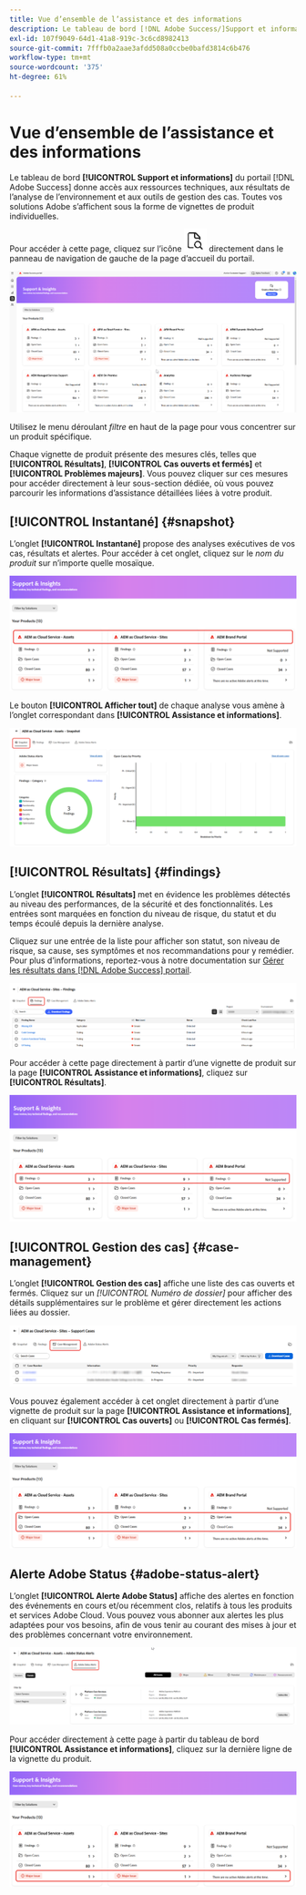 ```yaml
---
title: Vue d’ensemble de l’assistance et des informations
description: Le tableau de bord [!DNL Adobe Success/]Support et informations[!UICONTROL &#x200B; du portail /] permet d’accéder aux ressources techniques, aux résultats de l’analyse de l’environnement et aux outils de gestion des cas.
exl-id: 107f9049-64d1-41a8-919c-3c6cd8982413
source-git-commit: 7fffb0a2aae3afdd508a0ccbe0bafd3814c6b476
workflow-type: tm+mt
source-wordcount: '375'
ht-degree: 61%

---
```


# Vue d’ensemble de l’assistance et des informations

Le tableau de bord **[!UICONTROL Support et informations]** du portail [!DNL Adobe Success] donne accès aux ressources techniques, aux résultats de l’analyse de l’environnement et aux outils de gestion des cas. Toutes vos solutions Adobe s’affichent sous la forme de vignettes de produit individuelles.

Pour accéder à cette page, cliquez sur l’icône ![support-and-insights-icon](/help/adobe-success-portal/assets/support-and-insight-icon.png) directement dans le panneau de navigation de gauche de la page d’accueil du portail.

![page de destination-support-and-insights](/help/adobe-success-portal/assets/support-and-insights-landing-page.png)

Utilisez le menu déroulant *filtre* en haut de la page pour vous concentrer sur un produit spécifique.

Chaque vignette de produit présente des mesures clés, telles que **[!UICONTROL Résultats]**, **[!UICONTROL Cas ouverts et fermés]** et **[!UICONTROL Problèmes majeurs]**. Vous pouvez cliquer sur ces mesures pour accéder directement à leur sous-section dédiée, où vous pouvez parcourir les informations d’assistance détaillées liées à votre produit.

## [!UICONTROL Instantané] {#snapshot}

L’onglet **[!UICONTROL Instantané]** propose des analyses exécutives de vos cas, résultats et alertes. Pour accéder à cet onglet, cliquez sur le *nom du produit* sur n’importe quelle mosaïque.

![carte-snapshot-from-support-and-insights](/help/adobe-success-portal/assets/snapshot-from-support-insights-card.png)

Le bouton **[!UICONTROL Afficher tout]** de chaque analyse vous amène à l’onglet correspondant dans **[!UICONTROL Assistance et informations]**.

![snapshot-tab](/help/adobe-success-portal/assets/snapshot-tab-support-and-insights.png)

## [!UICONTROL Résultats] {#findings}

L’onglet **[!UICONTROL Résultats]** met en évidence les problèmes détectés au niveau des performances, de la sécurité et des fonctionnalités. Les entrées sont marquées en fonction du niveau de risque, du statut et du temps écoulé depuis la dernière analyse.

Cliquez sur une entrée de la liste pour afficher son statut, son niveau de risque, sa cause, ses symptômes et nos recommandations pour y remédier. Pour plus d’informations, reportez-vous à notre documentation sur [Gérer les résultats dans  [!DNL Adobe Success]  portail](/help/adobe-success-portal/technical-persona/support-and-insights/manage-findings-adobe-success-portal.md).

![onglets-résultats](/help/adobe-success-portal/assets/findings-tab-support-and-insights.png)

Pour accéder à cette page directement à partir d’une vignette de produit sur la page **[!UICONTROL Assistance et informations]**, cliquez sur **[!UICONTROL Résultats]**.

![carte-conclusions-du-support-et-des-informations](/help/adobe-success-portal/assets/findings-from-support-and-insights-card.png)

## [!UICONTROL Gestion des cas] {#case-management}

L’onglet **[!UICONTROL Gestion des cas]** affiche une liste des cas ouverts et fermés. Cliquez sur un *[!UICONTROL Numéro de dossier]* pour afficher des détails supplémentaires sur le problème et gérer directement les actions liées au dossier.

![case-management-tab](/help/adobe-success-portal/assets/case-management-tab-support-and-insights.png)

Vous pouvez également accéder à cet onglet directement à partir d’une vignette de produit sur la page **[!UICONTROL Assistance et informations]**, en cliquant sur **[!UICONTROL Cas ouverts]** ou **[!UICONTROL Cas fermés]**.

![carte-gestion-des-cas-à-partir-du-support-et-des-informations](/help/adobe-success-portal/assets/case-management-from-support-insights-card.png)

## Alerte Adobe Status {#adobe-status-alert}

L’onglet **[!UICONTROL Alerte Adobe Status]** affiche des alertes en fonction des événements en cours et/ou récemment clos, relatifs à tous les produits et services Adobe Cloud. Vous pouvez vous abonner aux alertes les plus adaptées pour vos besoins, afin de vous tenir au courant des mises à jour et des problèmes concernant votre environnement.

![adobe-status-alert-tab](/help/adobe-success-portal/assets/status-alert-tab-support-and-insights.png)

Pour accéder directement à cette page à partir du tableau de bord **[!UICONTROL Assistance et informations]**, cliquez sur la dernière ligne de la vignette du produit.

![carte-support-et-informations-adobe-status-alert](/help/adobe-success-portal/assets/status-alerts-from-support-insights-card.png)
